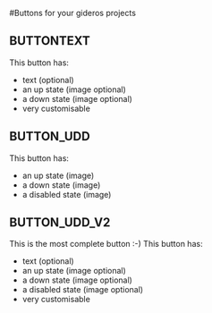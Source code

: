 #Buttons for your gideros projects

## BUTTONTEXT
This button has:
- text (optional)
- an up state (image optional)
- a down state (image optional)
- very customisable

## BUTTON_UDD
This button has:
- an up state (image)
- a down state (image)
- a disabled state (image)

## BUTTON_UDD_V2
This is the most complete button :-)
This button has:
- text (optional)
- an up state (image optional)
- a down state (image optional)
- a disabled state (image optional)
- very customisable
